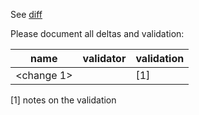 See [diff](https://github.com/FZJ-INM1-BDA/siibra-configurations/compare/LATEST_TAG_PLACEHOLDER...master)

Please document all deltas and validation:


| name | validator | validation | 
| --- | --- | --- |
| <change 1> | <person name> | [1] |

[1] notes on the validation
